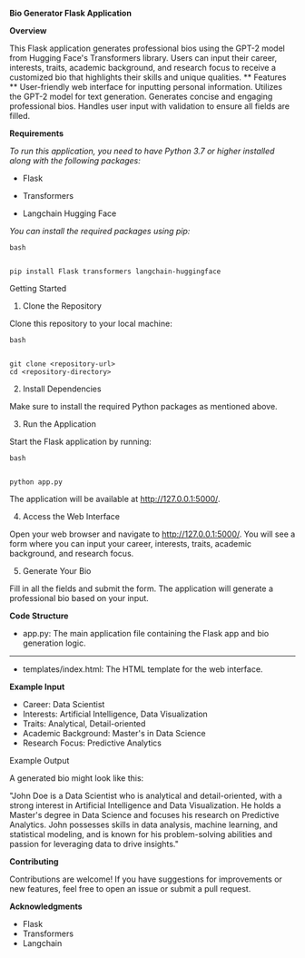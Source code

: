 **Bio Generator Flask Application**

**Overview**

This Flask application generates professional bios using the GPT-2 model from Hugging Face's Transformers library. Users can input their career, interests, traits, academic background, and research focus to receive a customized bio that highlights their skills and unique qualities.
**
Features
**
User-friendly web interface for inputting personal information.
Utilizes the GPT-2 model for text generation.
Generates concise and engaging professional bios.
Handles user input with validation to ensure all fields are filled.

**Requirements**

*To run this application, you need to have Python 3.7 or higher installed along with the following packages:*

- Flask

- Transformers

- Langchain Hugging Face

*You can install the required packages using pip:*

```
bash


pip install Flask transformers langchain-huggingface
```

Getting Started

1. Clone the Repository

Clone this repository to your local machine:

```
bash


git clone <repository-url>
cd <repository-directory>

```

2. Install Dependencies

Make sure to install the required Python packages as mentioned above.

3. Run the Application

Start the Flask application by running:

```
bash


python app.py
```

The application will be available at http://127.0.0.1:5000/.

4. Access the Web Interface

Open your web browser and navigate to http://127.0.0.1:5000/. You will see a form where you can input your career, interests, traits, academic background, and research focus.

5. Generate Your Bio

Fill in all the fields and submit the form. The application will generate a professional bio based on your input.

**Code Structure**

- app.py: The main application file containing the Flask app and bio generation logic.
 ****
- templates/index.html: The HTML template for the web interface.

**Example Input**

- Career: Data Scientist
- Interests: Artificial Intelligence, Data Visualization
- Traits: Analytical, Detail-oriented
- Academic Background: Master's in Data Science
- Research Focus: Predictive Analytics

Example Output

A generated bio might look like this:

"John Doe is a Data Scientist who is analytical and detail-oriented, with a strong interest in Artificial Intelligence and Data Visualization. He holds a Master's degree in Data Science and focuses his research on Predictive Analytics. John possesses skills in data analysis, machine learning, and statistical modeling, and is known for his problem-solving abilities and passion for leveraging data to drive insights."

**Contributing**


Contributions are welcome! If you have suggestions for improvements or new features, feel free to open an issue or submit a pull request.


**Acknowledgments**


- Flask
- Transformers
- Langchain
